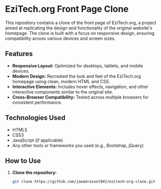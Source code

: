 # EziTech.org Front Page Clone

This repository contains a clone of the front page of EziTech.org, a project aimed at replicating the design and functionality of the original website's homepage. The clone is built with a focus on responsive design, ensuring compatibility across various devices and screen sizes.

## Features

- **Responsive Layout:** Optimized for desktops, tablets, and mobile devices.
- **Modern Design:** Recreated the look and feel of the EziTech.org homepage using clean, modern HTML and CSS.
- **Interactive Elements:** Includes hover effects, navigation, and other interactive components similar to the original site.
- **Cross-Browser Compatibility:** Tested across multiple browsers for consistent performance.

## Technologies Used

- HTML5
- CSS3
- JavaScript (if applicable)
- Any other tools or frameworks you used (e.g., Bootstrap, jQuery)

## How to Use

1. **Clone the repository:** 
   ```bash
   git clone https://github.com/jawadrasool042/ezitech-org-clone.git
